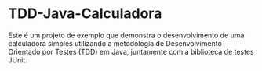 # TDD-Java-Calculadora
Este é um projeto de exemplo que demonstra o desenvolvimento de uma calculadora simples utilizando a metodologia de Desenvolvimento Orientado por Testes (TDD) em Java, juntamente com a biblioteca de testes JUnit.
